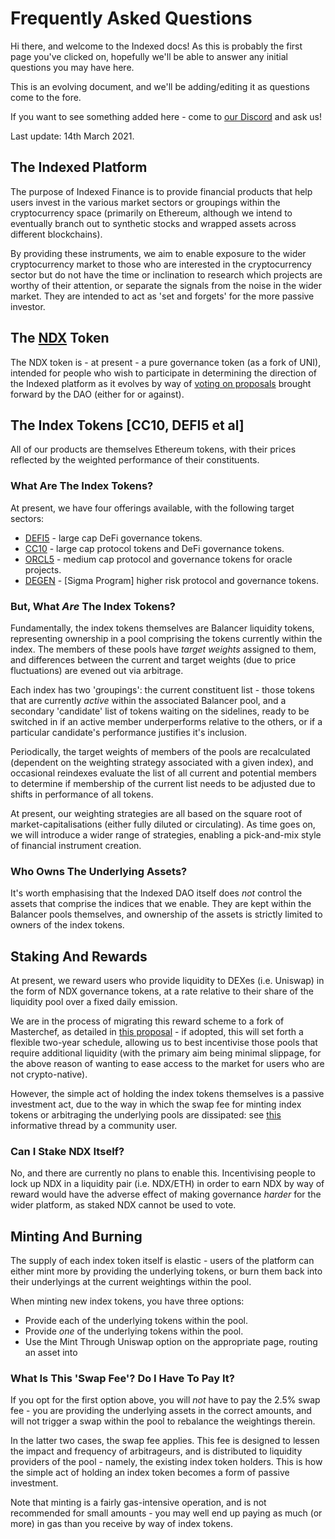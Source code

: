 # Frequently Asked Questions

Hi there, and welcome to the Indexed docs! As this is probably the first page you've clicked on, hopefully we'll be able to answer any initial questions you may have here.

This is an evolving document, and we'll be adding/editing it as questions come to the fore.

If you want to see something added here - come to [our Discord](https://discord.gg/jaeSTNPNt9) and ask us!

Last update: 14th March 2021.

## The Indexed Platform

The purpose of Indexed Finance is to provide financial products that help users invest in the various market sectors or groupings within the cryptocurrency space (primarily on Ethereum, although we intend to eventually branch out to synthetic stocks and wrapped assets across different blockchains).

By providing these instruments, we aim to enable exposure to the wider cryptocurrency market to those who are interested in the cryptocurrency sector but do not have the time or inclination to research which projects are worthy of their attention, or separate the signals from the noise in the wider market. They are intended to act as 'set and forgets' for the more passive investor.


## The [NDX](https://www.coingecko.com/en/coins/indexed-finance) Token

The NDX token is - at present - a pure governance token (as a fork of UNI), intended for people who wish to participate in determining the direction of the Indexed platform as it evolves by way of [voting on proposals](https://www.withtally.com/governance/indexed) brought forward by the DAO (either for or against).

## The Index Tokens [CC10, DEFI5 et al]

All of our products are themselves Ethereum tokens, with their prices reflected by the weighted performance of their constituents. 

### What Are The Index Tokens?

At present, we have four offerings available, with the following target sectors:

* [DEFI5](https://www.coingecko.com/en/coins/defi-top-5-index) - large cap DeFi governance tokens.
* [CC10](https://www.coingecko.com/en/coins/cryptocurrency-top-10-index) - large cap protocol tokens and DeFi governance tokens.
* [ORCL5](https://www.coingecko.com/en/coins/oracle-top-5-index) - medium cap protocol and governance tokens for oracle projects.
* [DEGEN](https://www.coingecko.com/en/coins/degen-index) - [Sigma Program] higher risk protocol and governance tokens.

### But, What _Are_ The Index Tokens?

Fundamentally, the index tokens themselves are Balancer liquidity tokens, representing ownership in a pool comprising the tokens currently within the index. The members of these pools have _target weights_ assigned to them, and differences between the current and target weights (due to price fluctuations) are evened out via arbitrage.

Each index has two 'groupings': the current constituent list - those tokens that are currently _active_ within the associated Balancer pool, and a secondary 'candidate' list of tokens waiting on the sidelines, ready to be switched in if an active member underperforms relative to the others, or if a particular candidate's performance justifies it's inclusion.

Periodically, the target weights of members of the pools are recalculated (dependent on the weighting strategy associated with a given index), and occasional reindexes evaluate the list of all current and potential members to determine if membership of the current list needs to be adjusted due to shifts in performance of all tokens.

At present, our weighting strategies are all based on the square root of market-capitalisations (either fully diluted or circulating). As time goes on, we will introduce a wider range of strategies, enabling a pick-and-mix style of financial instrument creation.

### Who Owns The Underlying Assets?

It's worth emphasising that the Indexed DAO itself does *not* control the assets that comprise the indices that we enable. They are kept within the Balancer pools themselves, and ownership of the assets is strictly limited to owners of the index tokens.


## Staking And Rewards

At present, we reward users who provide liquidity to DEXes (i.e. Uniswap) in the form of NDX governance tokens, at a rate relative to their share of the liquidity pool over a fixed daily emission.

We are in the process of migrating this reward scheme to a fork of Masterchef, as detailed in [this proposal](https://forum.indexed.finance/t/proposal-dynamic-reward-emission-schedule/510) - if adopted, this will set forth a flexible two-year schedule, allowing us to best incentivise those pools that require additional liquidity (with the primary aim being minimal slippage, for the above reason of wanting to ease access to the market for users who are not crypto-native).

However, the simple act of holding the index tokens themselves is a passive investment act, due to the way in which the swap fee for minting index tokens or arbitraging the underlying pools are dissipated: see [this](https://twitter.com/need3lives/status/1369358000763371522) informative thread by a community user.

### Can I Stake NDX Itself?

No, and there are currently no plans to enable this. Incentivising people to lock up NDX in a liquidity pair (i.e. NDX/ETH) in order to earn NDX by way of reward would have the adverse effect of making governance _harder_ for the wider platform, as staked NDX cannot be used to vote.

## Minting And Burning

The supply of each index token itself is elastic - users of the platform can either mint more by providing the underlying tokens, or burn them back into their underlyings at the current weightings within the pool.

When minting new index tokens, you have three options:

* Provide each of the underlying tokens within the pool.
* Provide _one_ of the underlying tokens within the pool.
* Use the Mint Through Uniswap option on the appropriate page, routing an asset into 

### What Is This 'Swap Fee'? Do I Have To Pay It?

If you opt for the first option above, you will _not_ have to pay the 2.5% swap fee - you are providing the underlying assets in the correct amounts, and will not trigger a swap within the pool to rebalance the weightings therein.

In the latter two cases, the swap fee applies. This fee is designed to lessen the impact and frequency of arbitrageurs, and is distributed to liquidity providers of the pool - namely, the existing index token holders. This is how the simple act of holding an index token becomes a form of passive investment.

Note that minting is a fairly gas-intensive operation, and is not recommended for small amounts - you may well end up paying as much (or more) in gas than you receive by way of index tokens.